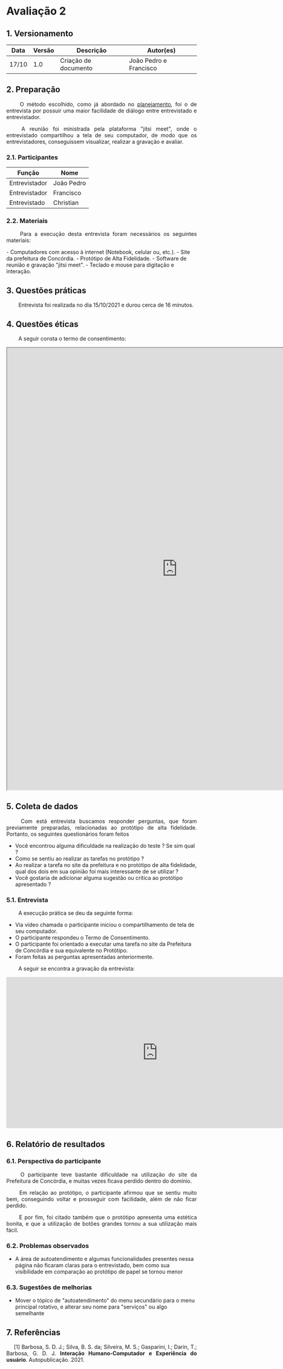 # Avaliação 2
## 1. Versionamento
|Data|Versão|Descrição|Autor(es)
|--|--|--|--|
|17/10|1.0|Criação de documento|João Pedro e Francisco| 

## 2. Preparação
<p align = "justify"> &emsp;&emsp; O método escolhido, como já abordado no <a href=../../planejamento>planejamento</a>, foi o de entrevista por possuir uma maior facilidade de diálogo entre entrevistado e entrevistador.</p>
<p align = "justify">  &emsp;&emsp; A reunião foi ministrada pela plataforma "jitsi meet", onde o entrevistado compartilhou a tela de seu computador, de modo que os entrevistadores, conseguissem visualizar, realizar a gravação e avaliar.</p>

### 2.1. Participantes
|Função|Nome|
|--|--|
|Entrevistador|João Pedro|
|Entrevistador|Francisco|
|Entrevistado|Christian|

### 2.2. Materiais
<p align = "justify">  &emsp;&emsp; Para a execução desta entrevista foram necessários os seguintes materiais:</p>
- Computadores com acesso à internet (Notebook, celular ou, etc.).
- Site da prefeitura de Concórdia.
- Protótipo de Alta Fidelidade.
- Software de reunião e gravação "jitsi meet".
- Teclado e mouse para digitação e interação.

## 3. Questões práticas
<p align = "justify">  &emsp;&emsp; Entrevista foi realizada no dia 15/10/2021 e durou cerca de 16 minutos.</p>

## 4. Questões éticas
<p align = "justify">  &emsp;&emsp; A seguir consta o termo de consentimento: </p>
<iframe width=900 height=1170 src="https://docs.google.com/document/d/e/2PACX-1vRst7C5KErUrXUm2BX243HzTZ4-4tCyDU2sTqkBrOqm07tKnzZZyXAzNrRbJkDGs0Z1qqreEeRNLimz/pub?embedded=true"></iframe>

## 5. Coleta de dados
<p align = "justify">  &emsp;&emsp; Com está entrevista buscamos responder perguntas, que foram previamente preparadas, relacionadas ao protótipo de alta fidelidade. Portanto, os seguintes questionários foram feitos</p>

- Você encontrou alguma dificuldade na realização do teste ? Se sim qual ?
- Como se sentiu ao realizar as tarefas no protótipo ?
- Ao realizar a tarefa no site da prefeitura e no protótipo de alta fidelidade, qual dos dois em sua opinião foi mais interessante de se utilizar ?
- Você gostaria de adicionar alguma sugestão ou crítica ao protótipo apresentado ?

### 5.1. Entrevista
<p align = "justify">  &emsp;&emsp; A execução prática se deu da seguinte forma:</p>

- Via vídeo chamada o participante iniciou o compartilhamento de tela de seu computador.
- O participante respondeu o Termo de Consentimento.
- O participante foi orientado a executar uma tarefa no site da Prefeitura de Concórdia e sua equivalente no Protótipo.
- Foram feitas as perguntas apresentadas anteriormente.

<p align = "justify">  &emsp;&emsp; A seguir se encontra a gravação da entrevista:</p>
<iframe width="800" height="400" src="https://www.youtube.com/embed/82o6eKovyYw" title="YouTube video player" frameborder="0" allow="accelerometer; autoplay; clipboard-write; encrypted-media; gyroscope; picture-in-picture" allowfullscreen></iframe>

## 6. Relatório de resultados
### 6.1. Perspectiva do participante

<p align = "justify">  &emsp;&emsp; O participante teve bastante dificuldade na utilização do site da Prefeitura de Concórdia, e muitas vezes ficava perdido dentro do domínio.</p>
<p align = "justify">  &emsp;&emsp; Em relação ao protótipo, o participante afirmou que se sentiu muito bem, conseguindo voltar e prosseguir com facilidade, além de não ficar perdido.</p>
<p align = "justify">  &emsp;&emsp; E por fim, foi citado também que o protótipo apresenta uma estética bonita, e que a utilização de botões grandes tornou a sua utilização mais fácil.</p>

### 6.2. Problemas observados
- A área de autoatendimento e algumas funcionalidades presentes nessa página não ficaram claras para o entrevistado, bem como sua visibilidade em comparação ao protótipo de papel se tornou menor

### 6.3. Sugestões de melhorias
- Mover o tópico de "autoatendimento" do menu secundário para o menu principal rotativo, e alterar seu nome para "serviços" ou algo semelhante

## 7. Referências
<p style="text-align: justify; text-indent: 20px">[1] Barbosa, S. D. J.; Silva, B. S. da; Silveira, M. S.; Gasparini, I.; Darin, T.; Barbosa, G. D. J. <b>Interação Humano-Computador e Experiência do usuário</b>. Autopublicação. 2021.</p>
